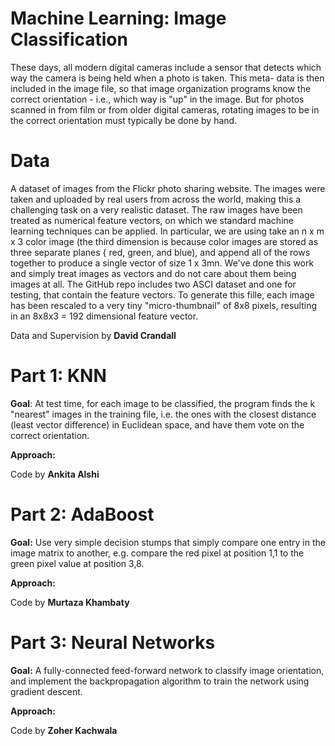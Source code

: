 # Machine Learning: Image Classification
These days, all modern digital cameras include a sensor that detects which way the camera is being held when a photo is taken. This meta-
data is then included in the image file, so that image organization programs know the correct orientation - i.e., which way is "up" in the image. But for photos scanned in from film or from older digital cameras, rotating images to be in the correct orientation must typically be done by hand.

# Data
A dataset of images from the Flickr photo sharing website. The images were taken and uploaded by real users from across the world, making this a challenging task on a very realistic dataset. The raw images have been treated as numerical feature vectors, on which we standard machine learning techniques can be applied. In particular, we are using take an n x m x 3 color image (the third dimension is because color images are stored as three separate planes { red, green, and blue), and append all of the rows together to produce a single vector of size 1 x 3mn. We've done this work and simply treat images as vectors and do not care about them being images at all. The GitHub repo includes two ASCI dataset and one for testing, that contain the feature vectors. To generate this fille, each image has been rescaled to a very tiny "micro-thumbnail" of 8x8 pixels, resulting in an 8x8x3 = 192 dimensional feature vector.

Data and Supervision by **David Crandall**

# Part 1: KNN
**Goal**: At test time, for each image to be classified, the program finds the k "nearest" images in the training file, i.e. the ones with the closest distance (least vector difference) in Euclidean space, and have them vote on the correct orientation.

**Approach:**

Code by **Ankita Alshi**

# Part 2: AdaBoost
**Goal:** Use very simple decision stumps that simply compare one entry in the image matrix to another, e.g. compare the red pixel at position 1,1 to the green pixel value at position 3,8.

**Approach:**

Code by **Murtaza Khambaty**

# Part 3: Neural Networks
**Goal:** A fully-connected feed-forward network to classify image orientation, and implement the backpropagation algorithm to train the network using gradient descent.

**Approach:**

Code by **Zoher Kachwala**
